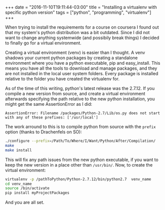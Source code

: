+++
date = "2016-11-10T19:11:44-03:00"
title = "Installing a virtualenv with specific python version"
tags = ["python", "programming", "virtualenv"]
+++

When trying to install the requirements for a course on coursera I found out that my system's python distribution was a bit outdated. Since I did not want to change anything systemwide (and possibily break things) I decided to finally go for a virtual environment.

<!--more-->

Creating a virtual environment (venv) is easier than I thought. A venv shadows your current python packages by creating a standalone environment where you have a python executable, pip and easy\_install. This means you have all the tools to download and manage packages, and they are not installed in the local user system folders. Every package is installed relative to the folder you have created the virtualenv for.

As of the time of this writing, python's latest release was the 2.7.12. If you compile a new version from source, and create a virtual environment afterwards specifying the path relative to the new python installation, you might get the same AssertionError as I did:

~~~
AssertionError: Filename /packages/Python-2.7/Lib/os.py does not start with any of these prefixes: ['/usr/local']
~~~

The work arround to this is to compile python from source with the `prefix` option (thanks to Drachenfels on SO):

~~~ bash
./configure --prefix=/Path/To/Where/I/Want/Python/After/Compilation/
make
make install
~~~
 
This will fix any path issues from the new python executable, if you want to keep the new version in a place other than `/usr/bin/`. Now, to create the virtual environment:

~~~ bash
virtualenv -p /pathToPython/Python-2.7.12/bin/python2.7  venv_name
cd venv_name
source /bin/activate
pip install myProjectPackages
~~~

And you are all set.



 
